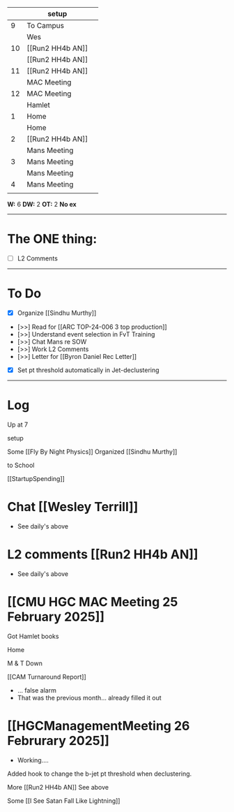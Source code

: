 
|     | setup            |     |
| --- | ---------------- | --- |
| 9   | To Campus        |     |
|     | Wes              |     |
| 10  | [[Run2 HH4b AN]] |     |
|     | [[Run2 HH4b AN]] |     |
| 11  | [[Run2 HH4b AN]] |     |
|     | MAC Meeting      |     |
| 12  | MAC Meeting      |     |
|     | Hamlet           |     |
| 1   | Home             |     |
|     | Home             |     |
| 2   | [[Run2 HH4b AN]] |     |
|     | Mans Meeting     |     |
| 3   | Mans Meeting     |     |
|     | Mans Meeting     |     |
| 4   | Mans Meeting     |     |
|     |                  |     |

**W:** 6 
**DW:** 2
**OT:** 2
**No ex**

---
# The ONE thing: 
- [ ] L2 Comments

---
# To Do

- [x] Organize [[Sindhu Murthy]]
- [>>] Read for [[ARC TOP-24-006 3 top production]]
- [>>]  Understand event selection in FvT Training
- [>>] Chat Mans re SOW
- [>>] Work L2 Comments
- [>>]  Letter for [[Byron Daniel Rec Letter]]
- [x] Set pt threshold automatically in Jet-declustering

---

# Log

Up at 7

setup

Some [[Fly By Night Physics]]
Organized [[Sindhu Murthy]]

to School

[[StartupSpending]]

# Chat [[Wesley Terrill]]
- See daily's above


# L2 comments [[Run2 HH4b AN]]
- See daily's above

# [[CMU HGC MAC Meeting 25 February 2025]]


Got Hamlet books

Home 

M & T Down 


[[CAM Turnaround Report]] 
- ... false alarm 
- That was the previous month... already filled it out

# [[HGCManagementMeeting 26 Februrary 2025]]
- Working....


Added hook to change the b-jet pt threshold when declustering. 

More [[Run2 HH4b AN]] See above

Some [[I See Satan Fall Like Lightning]]
